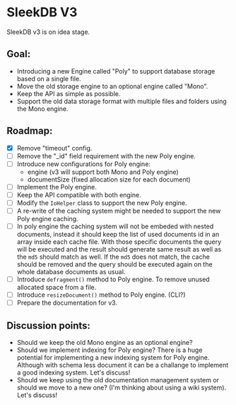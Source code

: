 # SleekDB V3

SleekDB v3 is on idea stage. 

## Goal:

- Introducing a new Engine called "Poly" to support database storage based on a single file.
- Move the old storage engine to an optional engine called "Mono".
- Keep the API as simple as possible.
- Support the old data storage format with multiple files and folders using the Mono engine.

## Roadmap:

- [x] Remove "timeout" config.
- [ ] Remove the "_id" field requirement with the new Poly engine.
- [ ] Introduce new configurations for Poly engine:
    -   engine (v3 will support both Mono and Poly engine)
    -   documentSize (fixed allocation size for each document)
- [ ] Implement the Poly engine.
- [ ] Keep the API compatible with both engine.
- [ ] Modify the `IoHelper` class to support the new Poly engine.
- [ ] A re-write of the caching system might be needed to support the new Poly engine caching.
- [ ] In poly engine the caching system will not be embeded with nested documents, instead it should keep the list of used documents id in an array inside each cache file. With those specific documents the query will be executed and the result should generate same result as well as the `md5` should match as well. If the `md5` does not match, the cache should be removed and the query should be executed again on the whole database documents as usual.
- [ ] Introduce `defragment()` method to Poly engine. To remove unused allocated space from a file.
- [ ] Introduce `resizeDocument()` method to Poly engine. (CLI?)
- [ ] Prepare the documentation for v3.

## Discussion points:
- Should we keep the old Mono engine as an optional engine?
- Should we implement indexing for Poly engine? There is a huge potential for implementing a new indexing system for Poly engine. Although with schema less document it can be a challange to implement a good indexing system. Let's discuss!
- Should we keep using the old documentation management system or should we move to a new one? (I'm thinking about using a wiki system). Let's discuss!